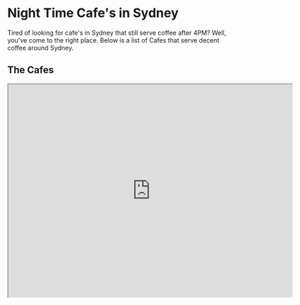 # Night Time Cafe's in Sydney
Tired of looking for cafe's in Sydney that still serve coffee after 4PM? Well, you've come to the right place. Below is a list of Cafes that serve decent coffee around Sydney.

## The Cafes
<iframe markdown="0" src="https://www.google.com/maps/d/u/0/embed?mid=1httdxLB3S-7cvbWAngMDmnEFVjMb2zUQ" width="640" height="480"></iframe>
